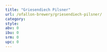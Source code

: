 ```yaml
---
title: "Griesendiech Pilsner"
url: /ofallon-brewery/griesendiech-pilsner/
category: 
style: 
abv: 0
ibu: 0
srm: 0
upc: 0
---
```


